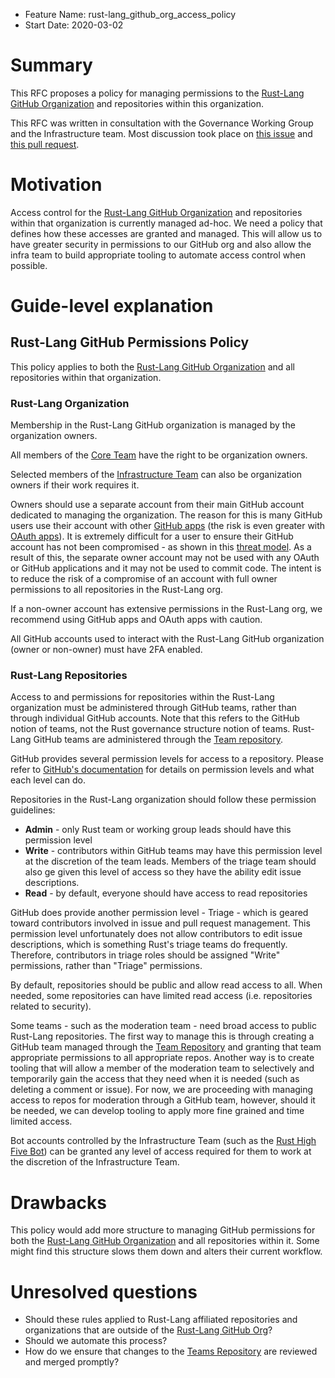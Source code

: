 - Feature Name: rust-lang_github_org_access_policy 
- Start Date: 2020-03-02 

# Summary
[summary]: #summary

This RFC proposes a policy for managing permissions to the [Rust-Lang GitHub Organization](https://www.github.com/rust-lang) and repositories within this organization.

This RFC was written in consultation with the Governance Working Group and the Infrastructure team. Most discussion took place on [this issue](https://github.com/rust-lang/wg-governance) and [this pull request](https://github.com/rust-lang/wg-governance/pull/42).

# Motivation
[motivation]: #motivation

Access control for the [Rust-Lang GitHub Organization](https://www.github.com/rust-lang) and repositories within that organization is currently managed ad-hoc. We need a policy that defines how these accesses are granted and managed. This will allow us to have greater security in permissions to our GitHub org and also allow the infra team to build appropriate tooling to automate access control when possible.

# Guide-level explanation
[guide-level-explanation]: #guide-level-explanation

## Rust-Lang GitHub Permissions Policy
This policy applies to both the [Rust-Lang GitHub Organization](https://github.com/rust-lang/) and all repositories within that organization.

### Rust-Lang Organization

Membership in the Rust-Lang GitHub organization is managed by the organization owners.

All members of the [Core Team](https://github.com/rust-lang/team/blob/master/teams/core.toml) have the right to be organization owners.

Selected members of the [Infrastructure Team](https://github.com/rust-lang/team/blob/master/teams/infra.toml) can also be organization owners if their work requires it.

Owners should use a separate account from their main GitHub account dedicated to managing the organization. The reason for this is many GitHub users use their account with other [GitHub apps](https://developer.github.com/apps/about-apps/#about-github-apps) (the risk is even greater with [OAuth apps](https://developer.github.com/apps/about-apps/#about-oauth-apps)). It is extremely difficult for a user to ensure their GitHub account has not been compromised - as shown in this [threat model](https://github.com/mozilla-services/GitHub-Audit/blob/master/docs/threat.md). As a result of this, the separate owner account may not be used with any OAuth or GitHub applications and it may not be used to commit code. The intent is to reduce the risk of a compromise of an account with full owner permissions to all repositories in the Rust-Lang org.

If a non-owner account has extensive permissions in the Rust-Lang org, we recommend using GitHub apps and OAuth apps with caution.

All GitHub accounts used to interact with the Rust-Lang GitHub organization (owner or non-owner) must have 2FA enabled.

### Rust-Lang Repositories

Access to and permissions for repositories within the Rust-Lang organization must be administered through GitHub teams, rather than through individual GitHub accounts. Note that this refers to the GitHub notion of teams, not the Rust governance structure notion of teams. Rust-Lang GitHub teams are administered through the [Team repository](https://github.com/rust-lang/team).

GitHub provides several permission levels for access to a repository. Please refer to [GitHub's documentation](https://help.github.com/en/github/setting-up-and-managing-organizations-and-teams/repository-permission-levels-for-an-organization) for details on permission levels and what each level can do.

Repositories in the Rust-Lang organization should follow these permission guidelines:

* **Admin** - only Rust team or working group leads should have this permission level
* **Write** - contributors within GitHub teams may have this permission level at the discretion of the team leads. Members of the triage team should also ge given this level of access so they have the ability edit issue descriptions.
* **Read** - by default, everyone should have access to read repositories

GitHub does provide another permission level - Triage - which is geared toward contributors involved in issue and pull request management. This permission level unfortunately does not allow contributors to edit issue descriptions, which is something Rust's triage teams do frequently. Therefore, contributors in triage roles should be assigned "Write" permissions, rather than "Triage" permissions.

By default, repositories should be public and allow read access to all. When needed, some repositories can have limited read access (i.e. repositories related to security). 

Some teams - such as the moderation team - need broad access to public Rust-Lang repositories. The first way to manage this is through creating a GitHub team managed through the [Team Repository](https://github.com/rust-lang/team) and granting that team appropriate permissions to all appropriate repos. Another way is to create tooling that will allow a member of the moderation team to selectively and temporarily gain  the access that they need when it is needed (such as deleting a comment or issue). For now, we are proceeding with managing access to repos for moderation through a GitHub team, however, should it be needed, we can develop tooling to apply more fine grained and time limited access.

Bot accounts controlled by the Infrastructure Team (such as the [Rust High Five Bot](https://github.com/rust-highfive)) can be granted any level of access required for them to work at the discretion of the Infrastructure Team.

# Drawbacks
[drawbacks]: #drawbacks

This policy would add more structure to managing GitHub permissions for both the [Rust-Lang GitHub Organization](https://github.com/rust-lang) and all repositories within it. Some might find this structure slows them down and alters their current workflow.

# Unresolved questions
[unresolved-questions]: #unresolved-questions

- Should these rules applied to Rust-Lang affiliated repositories and organizations that are outside of the [Rust-Lang GitHub Org](https://www.github.com/rustlang)?
- Should we automate this process?
- How do we ensure that changes to the [Teams Repository](https://github.com/rust-lang/team) are reviewed and merged promptly?